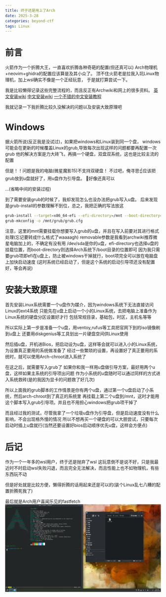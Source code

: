 ```yaml
---
title: 终于还是用上了Arch
date: 2025-3-28
categories: beyond-ctf
tags: Linux
---
```


# 前言
火箭作为一个折腾大王，一直喜欢折腾各种奇葩的配置(但还真可以)
Arch物理机+neovim+ghidra的配置应该算是及其小众了。
顶不住火箭老是拉我入坑Linux物理机，加上wsl确实不像是一个正经玩意，
于是就打算尝试一下。

我是比较懒得记录这些完整流程的，而且反正有Archwiki和网上的很多资料。
[英文安装wiki](https://wiki.archlinux.org/title/Installation_guide)
[中文安装wiki](https://wiki.archlinuxcn.org/wiki/%E5%AE%89%E8%A3%85%E6%8C%87%E5%8D%97)
[一个不错的中文安装教程](https://arch.icekylin.online/guide/)

我就记录一下我折腾比较久没解决的问题以及安装大致原理吧
# Windows
据火箭所说(反正我是没试过)，如果把windows和Linux装到同一个盘，
windows可能会在更新的时候覆盖Linux的grub,导致每次出现这样的问题都要再配置一次grub
他的解决方案是力大砖飞，再搞一个硬盘，双盘双系统，这也是比较主流的配置

但是！！问题是我的电脑(微星魔影15)不支持双硬盘！
不过吧，俺寻思☝️应该把grub放到u盘就好了，用u盘作为引导盘。
🤔好像还真可以

...(省略中间的安装过程)

到了需要安装grub的时候了，我却发现怎么也没办法把grub写入u盘。
后来发现是grub-install的参数理解不到位，总之，我把正确的写法放这

```sh
grub-install --target=x86_64-efi --efi-directory=/mnt --boot-directory=/boot --removable /dev/sda --bootloader-id=Arch
grub-mkconfig -o /mnt/grub/grub.cfg
```
注意，这里的mnt需要挂载你想要写入grub的u盘，并且在写入前要对其进行格式处理(忘记要转成什么格式了waaaagh)
removable参数是我看到archwiki推荐微星电脑加上的，不确定有没有用
/dev/sda是你的u盘，efi-directory也选择u盘的挂载位置，而boot-directory则选择Arch系统下/boot目录的位置即可
因为我只需要grub项即efi在u盘上，防止被windows干掉就行，boot项完全可以放在电脑盘上加快启动速度
(这时系统已经启动了，但是这个系统的启动引导项还没有配置好，等会再说)

# 安装大致原理
首先安装Linux系统需要一个u盘作为媒介，因为windows系统下无法直接访问Linux的ext4系统
只能先在u盘上启动一个小的Linux系统，去把电脑上准备作为Linux系统的硬盘分区设置好才行
包括常规目录，基础包，时区，主机名等等

所以实际上第一步是准备一个u盘，用ventoy,rufus等工具把官网下到的iso镜像刷到u盘上
还要用diskgenius等工具划出一片硬盘空间供Linux使用

然后插u盘，开机进Bios，把启动设为u盘，这样等会就可以进入小的Linux系统，为设置真正要用的系统做准备了
经过一些繁琐的设置，再设置好了真正要用的系统时，就可以使用Arch-chroot进入系统了

在这之后，就需要写入grub了
如果你和我一样用u盘做引导方案，最好用两个u盘，这样如果主系统的引导项出问题
作为小系统的u盘随时可以通过同样的方式进入系统救砖(是的我因为显卡的问题救了好几次)

所以上面我的grub脚本的工作情景是你有两个u盘，通过第一个u盘启动了小系统，然后arch-chroot到了真正的系统里
再挂载上第二个u盘到/mnt，这时才能用这个脚本写入grub引导项。并且也不用担心windows把grub项干掉了

而且经过我的测试，尽管我拿了一个垃圾u盘作为引导盘，但是启动速度没有什么影响，不会出现格外慢的情况
所以不想再买一个硬盘的可以大胆尝试，只要每次启动时插上u盘就行(当然还要设置好bios启动顺序优先u盘，这样会方便点)

# 后记
作为一个一年多的wsl用户，终于还是抛弃了wsl
这玩意倒不是说不好，只是我最近时不时启动wsl失败闪退，而且完全无法解决，而且性能上也不如物理机，有些东西玩不动

但是好处就是比较方便，懒得折腾的话用起来还是可以的(装个Linux乱七八糟的配置折腾死我了)

最后就是Arch用户喜闻乐见的fastfetch
![lookslike](./Arch/lookslike.png)
